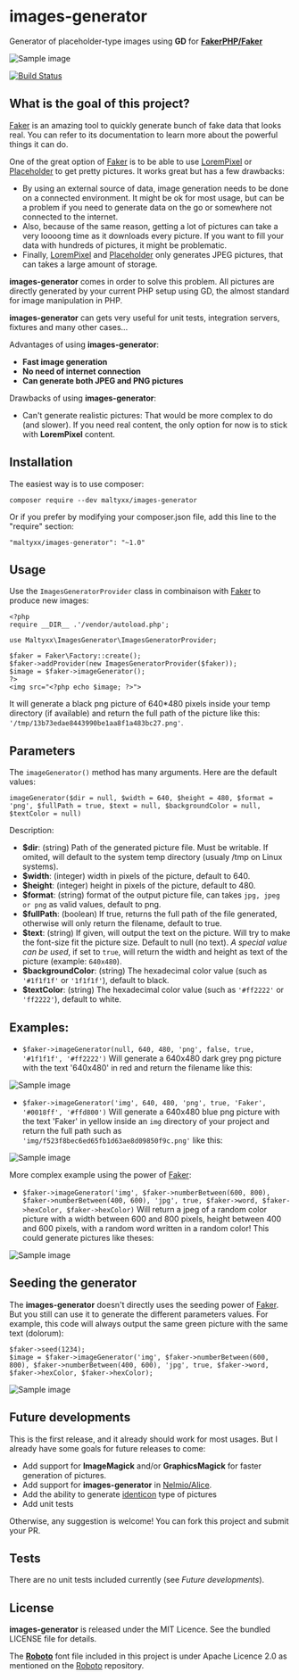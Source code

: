 # images-generator

Generator of placeholder-type images using **GD** for **[FakerPHP/Faker](https://github.com/FakerPHP/Faker)**

![Sample image](https://cloud.githubusercontent.com/assets/3966713/10469009/a205715e-7202-11e5-8603-cdcf2191c5e1.png)

[![Build Status](https://travis-ci.org/bruceheller/images-generator.svg?branch=master)](https://travis-ci.org/bruceheller/images-generator)

## What is the goal of this project?

[Faker](https://github.com/FakerPHP/Faker) is an amazing tool to quickly generate bunch of fake data that looks real. You can refer to its documentation to learn more about the powerful things it can do.

One of the great option of [Faker](https://github.com/FakerPHP/Faker) is to be able to use [LoremPixel](http://lorempixel.com/) or [Placeholder](http://via.placeholder.com/) to get pretty pictures. It works great but has a few drawbacks:

 - By using an external source of data, image generation needs to be done on a connected environment. It might be ok for most usage, but can be a problem if you need to generate data on the go or somewhere not connected to the internet.
 - Also, because of the same reason, getting a lot of pictures can take a very loooong time as it downloads every picture. If you want to fill your data with hundreds of pictures, it might be problematic.
 - Finally, [LoremPixel](http://lorempixel.com/) and [Placeholder](http://via.placeholder.com/) only generates JPEG pictures, that can takes a large amount of storage.

**images-generator** comes in order to solve this problem. All pictures are directly generated by your current PHP setup using GD,  the almost standard for image manipulation in PHP.

**images-generator** can gets very useful for unit tests, integration servers, fixtures and many other cases...

Advantages of using **images-generator**:

 - **Fast image generation**
 - **No need of internet connection**
 - **Can generate both JPEG and PNG pictures**

Drawbacks of using **images-generator**:

 - Can't generate realistic pictures: That would be more complex to do (and slower). If you need real content, the only option for now is to stick with **LoremPixel** content.

## Installation

The easiest way is to use composer:

    composer require --dev maltyxx/images-generator

Or if you prefer by modifying your composer.json file, add this line to the "require" section:

    "maltyxx/images-generator": "~1.0"

## Usage

Use the `ImagesGeneratorProvider` class in combinaison with [Faker](https://github.com/FakerPHP/Faker) to produce new images:

    <?php
    require __DIR__ .'/vendor/autoload.php';
    
    use Maltyxx\ImagesGenerator\ImagesGeneratorProvider;

    $faker = Faker\Factory::create();
    $faker->addProvider(new ImagesGeneratorProvider($faker));
    $image = $faker->imageGenerator();
    ?>
    <img src="<?php echo $image; ?>">
It will generate a black png picture of 640*480 pixels inside your temp directory (if available) and return the full path of the picture like this: `'/tmp/13b73edae8443990be1aa8f1a483bc27.png'`.

## Parameters

The `imageGenerator()` method has many arguments. Here are the default values:

    imageGenerator($dir = null, $width = 640, $height = 480, $format = 'png', $fullPath = true, $text = null, $backgroundColor = null, $textColor = null)

Description:

 - **$dir**: (string) Path of the generated picture file. Must be writable. If omited, will default to the system temp directory (usualy /tmp on Linux systems).
 - **$width**: (integer) width in pixels of the picture, default to 640.
 - **$height**: (integer) height in pixels of the picture, default to 480.
 - **$format**: (string) format of the output picture file, can takes `jpg, jpeg or png` as valid values, default to png.
 - **$fullPath**: (boolean) If true, returns the full path of the file generated, otherwise will only return the filename, default to true.
 - **$text**: (string) If given, will output the text on the picture. Will try to make the font-size fit the picture size. Default to null (no text). *A special value can be used*, if set to `true`, will return the width and height as text of the picture (example: `640x480`).
 - **$backgroundColor**: (string) The hexadecimal color value (such as `'#1f1f1f'` or `'1f1f1f'`), default to black.
 - **$textColor**: (string) The hexadecimal color value (such as `'#ff2222'` or `'ff2222'`), default to white.

## Examples:

 - `$faker->imageGenerator(null, 640, 480, 'png', false, true, '#1f1f1f', '#ff2222')`
Will generate a 640x480 dark grey png picture with the text '640x480' in red and return the filename like this:

![Sample image](https://cloud.githubusercontent.com/assets/3966713/10468673/9a8dfe70-7200-11e5-814d-b82c852f520d.png)
 - `$faker->imageGenerator('img', 640, 480, 'png', true, 'Faker', '#0018ff', '#ffd800')`
Will generate a 640x480 blue png picture with the text 'Faker' in yellow inside an `img` directory of your project and return the full path such as `'img/f523f8bec6ed65fb1d63ae8d09850f9c.png'` like this:

![Sample image](https://cloud.githubusercontent.com/assets/3966713/10468752/12c05ce4-7201-11e5-8829-e58bb16e4262.png)

More complex example using the power of [Faker](https://github.com/FakerPHP/Faker):

 - `$faker->imageGenerator('img', $faker->numberBetween(600, 800), $faker->numberBetween(400, 600), 'jpg', true, $faker->word, $faker->hexColor, $faker->hexColor)`
Will return a jpeg of a random color picture with a width between 600 and 800 pixels, height between 400 and 600 pixels, with a random word written in a random color! This could generate pictures like theses:

![Sample image](https://cloud.githubusercontent.com/assets/3966713/10468916/143a28ec-7202-11e5-8afd-95a6b80096ac.png)

## Seeding the generator

The **images-generator** doesn't directly uses the seeding power of [Faker](https://github.com/FakerPHP/Faker). But you still can use it to generate the different parameters values. For example, this code will always output the same green picture with the same text (dolorum):

    $faker->seed(1234);
    $image = $faker->imageGenerator('img', $faker->numberBetween(600, 800), $faker->numberBetween(400, 600), 'jpg', true, $faker->word, $faker->hexColor, $faker->hexColor);

![Sample image](https://cloud.githubusercontent.com/assets/3966713/10468926/34711e2c-7202-11e5-9583-cd125a2ec9bf.png)

## Future developments

This is the first release, and it already should work for most usages. But I already have some goals for future releases to come:

 - Add support for **ImageMagick** and/or **GraphicsMagick** for faster generation of pictures.
 - Add support for **images-generator** in [Nelmio/Alice](https://github.com/nelmio/alice).
 - Add the ability to generate [identicon](https://en.wikipedia.org/wiki/Identicon) type of pictures
 - Add unit tests

Otherwise, any suggestion is welcome! You can fork this project and submit your PR.

## Tests

There are no unit tests included currently (see *Future developments*).

## License

**images-generator** is released under the MIT Licence. See the bundled LICENSE file for details.

The **[Roboto](https://github.com/google/roboto)** font file included in this project is under Apache Licence 2.0 as mentioned on the [Roboto](https://github.com/google/roboto) repository.